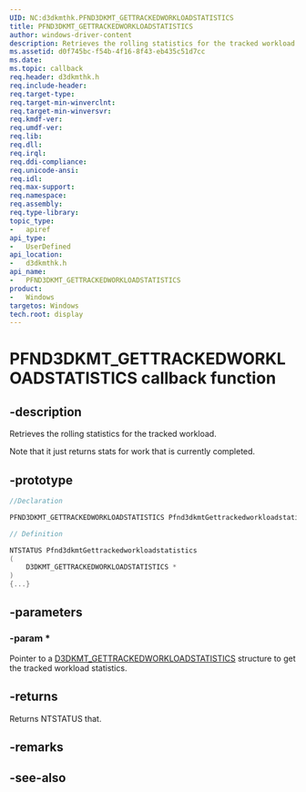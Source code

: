 ```yaml
---
UID: NC:d3dkmthk.PFND3DKMT_GETTRACKEDWORKLOADSTATISTICS
title: PFND3DKMT_GETTRACKEDWORKLOADSTATISTICS
author: windows-driver-content
description: Retrieves the rolling statistics for the tracked workload.
ms.assetid: d0f745bc-f54b-4f16-8f43-eb435c51d7cc
ms.date: 
ms.topic: callback
req.header: d3dkmthk.h
req.include-header:
req.target-type:
req.target-min-winverclnt:
req.target-min-winversvr:
req.kmdf-ver:
req.umdf-ver:
req.lib:
req.dll:
req.irql: 
req.ddi-compliance:
req.unicode-ansi:
req.idl:
req.max-support:
req.namespace:
req.assembly:
req.type-library: 
topic_type: 
-	apiref
api_type: 
-	UserDefined
api_location: 
-	d3dkmthk.h
api_name: 
-	PFND3DKMT_GETTRACKEDWORKLOADSTATISTICS
product:
-	Windows
targetos: Windows
tech.root: display
---
```


# PFND3DKMT_GETTRACKEDWORKLOADSTATISTICS callback function

## -description

Retrieves the rolling statistics for the tracked workload.

Note that it just returns stats for work that is currently completed.

## -prototype

```cpp
//Declaration

PFND3DKMT_GETTRACKEDWORKLOADSTATISTICS Pfnd3dkmtGettrackedworkloadstatistics; 

// Definition

NTSTATUS Pfnd3dkmtGettrackedworkloadstatistics 
(
	D3DKMT_GETTRACKEDWORKLOADSTATISTICS *
)
{...}

```

## -parameters

### -param * 

Pointer to a [D3DKMT_GETTRACKEDWORKLOADSTATISTICS](ns-d3dkmthk-_d3dkmt_gettrackedworkloadstatistics.md) structure to get the tracked workload statistics.

## -returns

Returns NTSTATUS that.

## -remarks



## -see-also
